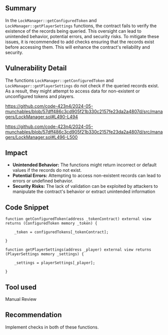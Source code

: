 ## Summary
In the `LockManager::getConfiguredToken` and `LockManager::getPlayerSettings` functions, the contract fails to verify the existence of the records being queried. This oversight can lead to unintended behavior, potential errors, and security risks. To mitigate these issues, it is recommended to add checks ensuring that the records exist before accessing them. This will enhance the contract's reliability and security.

## Vulnerability Detail
The functions `LockManager::getConfiguredToken` and `LockManager::getPlayerSettings` do not check if the queried records exist. As a result, they might attempt to access data for non-existent or unconfigured tokens and players.

https://github.com/code-423n4/2024-05-munchables/blob/57dff486c3cd905f21b330c2157fe23da2a4807d/src/managers/LockManager.sol#L490-L494

https://github.com/code-423n4/2024-05-munchables/blob/57dff486c3cd905f21b330c2157fe23da2a4807d/src/managers/LockManager.sol#L496-L500

## Impact
- **Unintended Behavior:** The functions might return incorrect or default values if the records do not exist.
- **Potential Errors:** Attempting to access non-existent records can lead to errors or undefined behavior.
- **Security Risks:** The lack of validation can be exploited by attackers to manipulate the contract's behavior or extract unintended information

## Code Snippet
```solidity
function getConfiguredToken(address _tokenContract) external view returns (ConfiguredToken memory _token) {

    _token = configuredTokens[_tokenContract]; 

}

function getPlayerSettings(address _player) external view returns (PlayerSettings memory _settings) {

    _settings = playerSettings[_player];

}
```

## Tool used
Manual Review

## Recommendation
Implement checks in both of these functions.